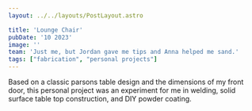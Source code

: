 ```yaml
---
layout: ../../layouts/PostLayout.astro

title: 'Lounge Chair'
pubDate: '10 2023'
image: ''
team: 'Just me, but Jordan gave me tips and Anna helped me sand.'
tags: ["fabrication", "personal projects"]
---
```


Based on a classic parsons table design and the dimensions of my front door, this personal project was an experiment for me in welding, solid surface table top construction, and DIY powder coating.